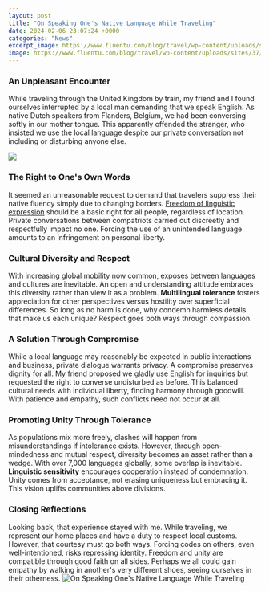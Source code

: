 ```yaml
---
layout: post
title: "On Speaking One's Native Language While Traveling"
date: 2024-02-06 23:07:24 +0000
categories: "News"
excerpt_image: https://www.fluentu.com/blog/travel/wp-content/uploads/sites/37/2019/01/benefits-of-learning-a-foreign-language-for-travel-e1547661669410.jpg
image: https://www.fluentu.com/blog/travel/wp-content/uploads/sites/37/2019/01/benefits-of-learning-a-foreign-language-for-travel-e1547661669410.jpg
---
```


### An Unpleasant Encounter  
While traveling through the United Kingdom by train, my friend and I found ourselves interrupted by a local man demanding that we speak English. As native Dutch speakers from Flanders, Belgium, we had been conversing softly in our mother tongue. This apparently offended the stranger, who insisted we use the local language despite our private conversation not including or disturbing anyone else. 

![](https://www.mosalingua.com/en/files/2019/12/guest-post-how-to-learn-a-language-while-traveling.jpg)
### The Right to One's Own Words
It seemed an unreasonable request to demand that travelers suppress their native fluency simply due to changing borders. [Freedom of linguistic expression](https://yt.io.vn/collection/abrahams) should be a basic right for all people, regardless of location. Private conversations between compatriots carried out discreetly and respectfully impact no one. Forcing the use of an unintended language amounts to an infringement on personal liberty.
### Cultural Diversity and Respect
With increasing global mobility now common, exposes between languages and cultures are inevitable. An open and understanding attitude embraces this diversity rather than view it as a problem. **Multilingual tolerance** fosters appreciation for other perspectives versus hostility over superficial differences. So long as no harm is done, why condemn harmless details that make us each unique? Respect goes both ways through compassion.
### A Solution Through Compromise  
While a local language may reasonably be expected in public interactions and business, private dialogue warrants privacy. A compromise preserves dignity for all. My friend proposed we gladly use English for inquiries but requested the right to converse undisturbed as before. This balanced cultural needs with individual liberty, finding harmony through goodwill. With patience and empathy, such conflicts need not occur at all.
### Promoting Unity Through Tolerance
As populations mix more freely, clashes will happen from misunderstandings if intolerance exists. However, through open-mindedness and mutual respect, diversity becomes an asset rather than a wedge. With over 7,000 languages globally, some overlap is inevitable. **Linguistic sensitivity** encourages cooperation instead of condemnation. Unity comes from acceptance, not erasing uniqueness but embracing it. This vision uplifts communities above divisions.
### Closing Reflections  
Looking back, that experience stayed with me. While traveling, we represent our home places and have a duty to respect local customs. However, that courtesy must go both ways. Forcing codes on others, even well-intentioned, risks repressing identity. Freedom and unity are compatible through good faith on all sides. Perhaps we all could gain empathy by walking in another's very different shoes, seeing ourselves in their otherness.
![On Speaking One's Native Language While Traveling](https://www.fluentu.com/blog/travel/wp-content/uploads/sites/37/2019/01/benefits-of-learning-a-foreign-language-for-travel-e1547661669410.jpg)